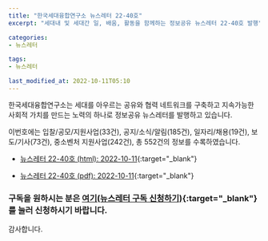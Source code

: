 ```yaml
---
title: "한국세대융합연구소 뉴스레터 22-40호"
excerpt: "세대내 및 세대간 일, 배움, 활동을 함께하는 정보공유 뉴스레터 22-40호 발행" 

categories:
- 뉴스레터

tags:
- 뉴스레터

last_modified_at: 2022-10-11T05:10
---
```


한국세대융합연구소는 세대를 아우르는 공유와 협력 네트워크를 구축하고 지속가능한 사회적 가치를 만드는 노력의 하나로 정보공유 뉴스레터를 발행하고 있습니다.

이번호에는 입찰/공모/지원사업(33건), 공지/소식/알림(185건), 일자리/채용(19건), 보도/기사(73건), 중소벤처 지원사업(242건), 총 552건의 정보를 수록하였습니다.

* [뉴스레터 22-40호 (html): 2022-10-11](https://gcrcenter.github.io/assets/htmls/gcrc_news_letter_20221011.html){:target="_blank"}

* [뉴스레터 22-40호 (pdf): 2022-10-11](https://gcrcenter.github.io/assets/pdfs/news_letter_20221011.pdf){:target="_blank"}


### 구독을 원하시는 분은 [여기(뉴스레터 구독 신청하기)](https://forms.gle/MJ5gVHCdunBXXWVB7){:target="_blank"} 를 눌러 신청하시기 바랍니다.


감사합니다.